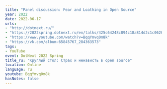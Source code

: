 ```yaml
---
title: "Panel discussion: Fear and Loathing in Open Source"
year: 2022
date: 2022-06-17
urls:
- "http://dotnext.ru/"
- "https://2022spring.dotnext.ru/en/talks/425c64248c894c18a814d2c1c0620390/"
- "https://www.youtube.com/watch?v=BqqYmvq0m8k"
- "https://vk.com/album-65845767_284363573"
tags:
- YouTube
event: DotNext 2022 Spring
title_ru: "Круглый стол: Страх и ненависть в open source"
location: Online
language: ru
youtube: BqqYmvq0m8k
hasNotes: false
---
```

